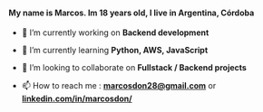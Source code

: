 <h4 align="left">My name is Marcos. Im 18 years old, I live in Argentina, Córdoba</h4>

- 🔭 I’m currently working on **Backend development**

- 🌱 I’m currently learning  **Python, AWS, JavaScript**

- 👯 I’m looking to collaborate on  **Fullstack / Backend projects**

- 📫 How to reach me : **marcosdon28@gmail.com** or **[linkedin.com/in/marcosdon/](https://www.linkedin.com/in/marcosdon/)**



